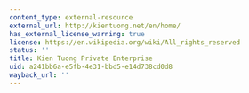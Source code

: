 ```yaml
---
content_type: external-resource
external_url: http://kientuong.net/en/home/
has_external_license_warning: true
license: https://en.wikipedia.org/wiki/All_rights_reserved
status: ''
title: Kien Tuong Private Enterprise
uid: a241bb6a-e5fb-4e31-bbd5-e14d738cd0d8
wayback_url: ''
---
```

